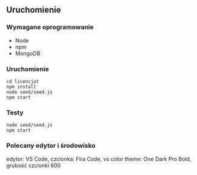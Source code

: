 
## Uruchomienie

### Wymagane oprogramowanie
* Node
* npm
* MongoDB 

### Uruchomienie
```
cd licencjat
npm install 
node seed/seed.js
npm start
```

### Testy
```
node seed/seed.js 
npm start 
 ```


### Polecany edytor i środowisko
edytor: VS Code, czcionka: Fira Code, vs color theme: One Dark Pro Bold, grubość czcionki 600